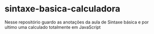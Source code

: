 # sintaxe-basica-calculadora
Nesse repositório guardo as anotações da aula de Sintaxe básica e por ultimo uma calculado totalmente em JavaScript
